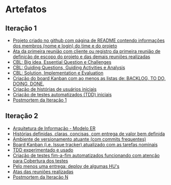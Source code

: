 # Artefatos

## Iteração 1

* [Projeto criado no github com página de README contendo informações dos membros (nome e login) do time e do projeto](https://github.com/felipinas/engenharia-de-software)
* [Ata da primeira reunião com cliente ou registro da primeira reunião de definição de escopo do projeto e das demais reuniões realizadas](https://docs.google.com/document/d/1Cx9GV0V1vreAnQSSQov5mM6DSW9tXcPdr6F5057vbsk/edit?usp=sharing)
* [CBL: Big idea, Essential Question e Challenges](https://fishy-teal-286.notion.site/CBL-e023bf0ed30a49eea1173b512fbbad8c)
* [CBL: Guiding Questions, Guiding Activities e Analysis](https://fishy-teal-286.notion.site/CBL-e023bf0ed30a49eea1173b512fbbad8c)
* [CBL: Solution, Implementation e Evaluation](https://fishy-teal-286.notion.site/CBL-e023bf0ed30a49eea1173b512fbbad8c)
* [Criação do board Kanban com ao menos as listas de: BACKLOG, TO DO, DOING, DONE.](https://www.notion.so/Planejamento-Itera-o-1-99f9d4a112584305b4e2682657574be1)
* [Criação de histórias de usuários iniciais](https://www.notion.so/User-stories-d99778e82f3643caabab7862e080302f)
* [Criação de testes automatizados (TDD) iniciais](https://www.notion.so/User-stories-d99778e82f3643caabab7862e080302f)
* [Postmortem da Iteração 1](https://www.notion.so/Postmortem-1-5575871f3612466d9aa936561632a17d)

## Iteração 2

* [Arquitetura de Informação - Modelo ER](https://www.figma.com/file/jxI9SiHiJYDByyHPhVlTi5/Arquitetura)
* [Histórias definidas, claras, concisas, com entrega de valor bem definida](https://fishy-teal-286.notion.site/User-stories-d99778e82f3643caabab7862e080302f)
* [Ambiente de versionamento atuante (com commits frequentes)](https://github.com/felipinas/engenharia-de-software/commits/develop)
* [Board Kanban (i.e. Issue tracker) atualizado com as tarefas nominais](https://fishy-teal-286.notion.site/Itera-o-2-4f79e0803506460e8581c9e446e3cae9)
* [TDD experimentado e usado](https://github.com/felipinas/engenharia-de-software/tree/develop/cypress)
* [Criação de testes fim-a-fim automatizados funcionando com atenção para Cobertura dos testes](https://github.com/felipinas/engenharia-de-software/tree/develop/cypress)
* [Pelo menos uma entrega: deploy de algumas HU's](https://cinbora.netlify.app/)
* [Atas das reuniões realizadas](https://fishy-teal-286.notion.site/Atas-das-reuni-es-cbfb612aebc0490ead6c10dba8d39c16)
* [Postmortem da Iteração N](https://fishy-teal-286.notion.site/Postmortem-2-c9d86065ee994772a270d11414cb588e)

<!-- ## Iteração 3

* [Finalização do desenvolvimento com documentação clara, objetiva, conduzindo qualquer pessoa a montar o ambiente corretamente e contribuir com o projeto]()
* [Histórias definidas, claras, concisas, com entrega de valor bem definida]()
* [Ambiente de versionamento atuante (com commits frequentes)]()
* [Board Kanban (Issue tracker) atualizado]()
* [TDD experimentado e usado]()
* [Criação de testes fim-a-fim automatizados funcionando com atenção para Cobertura dos testes]()
* [Integração Contínua e possibilidade de Entregas frequentes]()
* [Última entrega: deploy de mais algumas HU's]()
* [Screencast curto (até 3 minutos) de utilização do produto (contendo legenda ou voz]()
* [Apresentação do projeto (pitch) em formato PDF]()
* [Atas das reuniões realizadas]()
* [Postmortem da Última Iteração]() -->